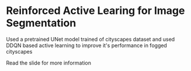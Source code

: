 # Reinforced Active Learing for Image Segmentation

Used a pretrained UNet model trained of cityscapes dataset and used DDQN based active learning to improve it's performance in fogged cityscapes


Read the slide for more information
